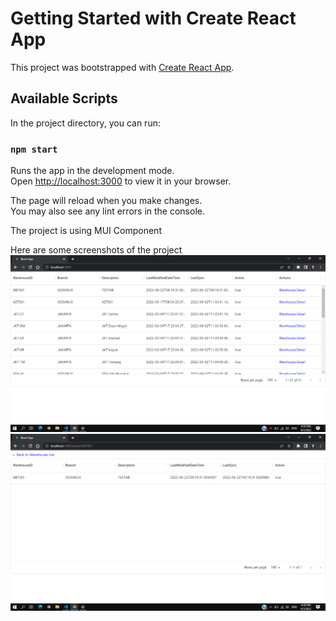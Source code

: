 # Getting Started with Create React App

This project was bootstrapped with [Create React App](https://github.com/facebook/create-react-app).

## Available Scripts

In the project directory, you can run:

### `npm start`

Runs the app in the development mode.\
Open [http://localhost:3000](http://localhost:3000) to view it in your browser.

The page will reload when you make changes.\
You may also see any lint errors in the console.

The project is using MUI Component

Here are some screenshots of the project
![Screenshot index page](https://github.com/wildanhkm/sunartha-freelance-test/blob/master/src/screenshots/Index.png)
![Screenshot detail page](https://github.com/wildanhkm/sunartha-freelance-test/blob/master/src/screenshots/Detail.png)

